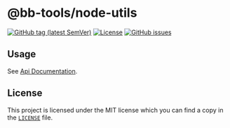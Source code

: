 # @bb-tools/node-utils

[![GitHub tag (latest SemVer)](https://img.shields.io/github/v/tag/bbenoist/node-tools?label=Version&logo=git&sort=semver)](https://github.com/bbenoist/node-tools/releases)
[![License](https://img.shields.io/github/license/bbenoist/node-tools?label=License&logo=github)](https://raw.githubusercontent.com/bbenoist/node-tools/master/LICENSE)
[![GitHub issues](https://img.shields.io/github/issues/bbenoist/node-tools?label=Issues&logo=github)](https://github.com/bbenoist/node-tools/issues)


## Usage

See [Api Documentation](https://github.com/bbenoist/node-tools/tree/master/doc/projects/node-utils.md).

## License

This project is licensed under the MIT license which you can find a copy in the [`LICENSE`](https://raw.githubusercontent.com/bbenoist/node-tools/master/LICENSE) file.
